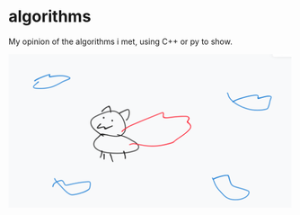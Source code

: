 # algorithms
My opinion of the algorithms i met, using C++ or py to show.

![temmie](/temmie/fly_cat.png)